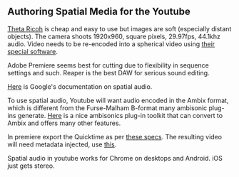 ## Authoring Spatial Media for the Youtube

[Theta Ricoh](https://theta360.com/en/) is cheap and easy to use but images are soft (especially distant objects).  The camera shoots 1920x960, square pixels, 29.97fps, 44.1khz audio.  Video needs to be re-encoded into a spherical video using [their special software](https://theta360.com/en/support/download/).

Adobe Premiere seems best for cutting due to flexibility in sequence settings and such.  Reaper is the best DAW for serious sound editing.

[Here](https://support.google.com/jump/answer/6399746?hl=en&ref_topic=6399824) is Google's documentation on spatial audio.

To use spatial audio, Youtube will want audio encoded in the Ambix format, which is different from the Furse-Malham B-format many ambisonic plug-ins generate.  [Here](http://www.matthiaskronlachner.com/?p=2015) is a nice ambisonics plug-in toolkit that can convert to Ambix and offers many other features.

In premiere export the Quicktime as per [these specs](https://support.google.com/jump/answer/6400185?hl=en).
The resulting video will need metadata injected, use [this](https://github.com/google/spatial-media/releases).

Spatial audio in youtube works for Chrome on desktops and Android.  iOS just gets stereo.
